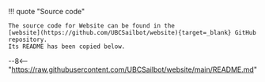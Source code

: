 !!! quote "Source code"

    The source code for Website can be found in the
    [website](https://github.com/UBCSailbot/website){target=_blank} GitHub repository.
    Its README has been copied below.

--8<-- "https://raw.githubusercontent.com/UBCSailbot/website/main/README.md"
